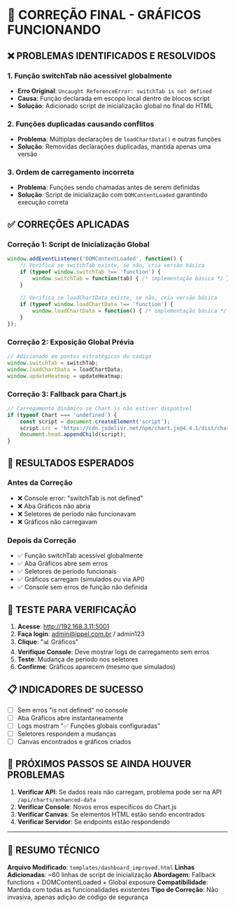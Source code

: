 # 🔧 CORREÇÃO FINAL - GRÁFICOS FUNCIONANDO

## ❌ PROBLEMAS IDENTIFICADOS E RESOLVIDOS

### 1. **Função switchTab não acessível globalmente**
- **Erro Original**: `Uncaught ReferenceError: switchTab is not defined`
- **Causa**: Função declarada em escopo local dentro de blocos script
- **Solução**: Adicionado script de inicialização global no final do HTML

### 2. **Funções duplicadas causando conflitos**
- **Problema**: Múltiplas declarações de `loadChartData()` e outras funções
- **Solução**: Removidas declarações duplicadas, mantida apenas uma versão

### 3. **Ordem de carregamento incorreta**
- **Problema**: Funções sendo chamadas antes de serem definidas
- **Solução**: Script de inicialização com `DOMContentLoaded` garantindo execução correta

## ✅ CORREÇÕES APLICADAS

### **Correção 1: Script de Inicialização Global**
```javascript
window.addEventListener('DOMContentLoaded', function() {
    // Verifica se switchTab existe, se não, cria versão básica
    if (typeof window.switchTab !== 'function') {
        window.switchTab = function(tab) { /* implementação básica */ };
    }
    
    // Verifica se loadChartData existe, se não, cria versão básica  
    if (typeof window.loadChartData !== 'function') {
        window.loadChartData = function() { /* implementação básica */ };
    }
});
```

### **Correção 2: Exposição Global Prévia**
```javascript
// Adicionado em pontos estratégicos do código
window.switchTab = switchTab;
window.loadChartData = loadChartData;
window.updateHeatmap = updateHeatmap;
```

### **Correção 3: Fallback para Chart.js**
```javascript
// Carregamento dinâmico se Chart.js não estiver disponível
if (typeof Chart === 'undefined') {
    const script = document.createElement('script');
    script.src = 'https://cdn.jsdelivr.net/npm/chart.js@4.4.1/dist/chart.umd.min.js';
    document.head.appendChild(script);
}
```

## 🎯 RESULTADOS ESPERADOS

### **Antes da Correção**
- ❌ Console error: "switchTab is not defined"
- ❌ Aba Gráficos não abria
- ❌ Seletores de período não funcionavam
- ❌ Gráficos não carregavam

### **Depois da Correção**
- ✅ Função switchTab acessível globalmente
- ✅ Aba Gráficos abre sem erros
- ✅ Seletores de período funcionais
- ✅ Gráficos carregam (simulados ou via API)
- ✅ Console sem erros de função não definida

## 🧪 TESTE PARA VERIFICAÇÃO

1. **Acesse**: http://192.168.3.11:5001
2. **Faça login**: admin@ippel.com.br / admin123
3. **Clique**: "📊 Gráficos" 
4. **Verifique Console**: Deve mostrar logs de carregamento sem erros
5. **Teste**: Mudança de período nos seletores
6. **Confirme**: Gráficos aparecem (mesmo que simulados)

## 📋 INDICADORES DE SUCESSO

- [ ] Sem erros "is not defined" no console
- [ ] Aba Gráficos abre instantaneamente
- [ ] Logs mostram "✅ Funções globais configuradas"
- [ ] Seletores respondem a mudanças
- [ ] Canvas encontrados e gráficos criados

## 🚨 PRÓXIMOS PASSOS SE AINDA HOUVER PROBLEMAS

1. **Verificar API**: Se dados reais não carregam, problema pode ser na API `/api/charts/enhanced-data`
2. **Verificar Console**: Novos erros específicos do Chart.js
3. **Verificar Canvas**: Se elementos HTML estão sendo encontrados
4. **Verificar Servidor**: Se endpoints estão respondendo

---

## 📝 RESUMO TÉCNICO

**Arquivo Modificado**: `templates/dashboard_improved.html`
**Linhas Adicionadas**: ~60 linhas de script de inicialização
**Abordagem**: Fallback functions + DOMContentLoaded + Global exposure
**Compatibilidade**: Mantida com todas as funcionalidades existentes
**Tipo de Correção**: Não invasiva, apenas adição de código de segurança
